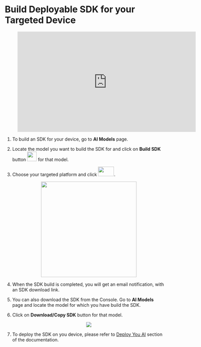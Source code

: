 # Build Deployable SDK for your Targeted Device

<!-- blank line -->
<figure class="video_container">
  <iframe width="560" height="315" src="https://www.youtube.com/embed/u5tYxLGTh7E?start=429" frameborder="0" allow="accelerometer; autoplay; encrypted-media; gyroscope; picture-in-picture" allowfullscreen></iframe>
</figure>
<!-- blank line -->

1. To build an SDK for your device, go to __AI Models__ page. 

2. Locate the model you want to build the SDK for and click on __Build SDK__ button <img src="../img/console/AI Models/BuildSDKButton.png" height=30 width=30> for that model.

3. Choose your targeted platform and click <img src="../img/console/AI Models/BuildButton.png" height=30 width=50>.

    <p align="center">
    <img src="../img/console/AI Models/BuildSDK-ARM32.png" height=300>
    </p>

4. When the SDK build is completed, you will get an email notification, with an SDK download link.

5. You can also download the SDK from the Console. Go to __AI Models__ page and locate the model for which you have build the SDK.

6. Click on __Download/Copy SDK__ button for that model. 

    <p align="center">
    <img src="../img/console/AI Models/PreTrainedModels-SDKBuilt.png">
    </p>

7. To deploy the SDK on you device, please refer to [Deploy You AI](/en/latest/installation/) section of the documentation.